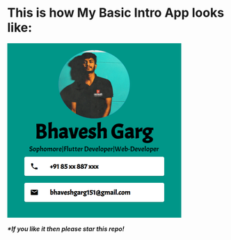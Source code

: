 
# This is how My Basic Intro App looks like:

<img src="https://github.com/bhavesh1129/Basic-Intro-App-Using-Flutter/blob/master/introApp.PNG" width="400" height="400">

**_*If you like it then please star this repo!_**
